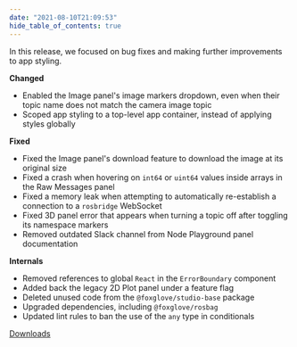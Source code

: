 ```yaml
---
date: "2021-08-10T21:09:53"
hide_table_of_contents: true
---
```

In this release, we focused on bug fixes and making further improvements to app styling.

**Changed**

- Enabled the Image panel's image markers dropdown, even when their topic name does not match the camera image topic
- Scoped app styling to a top-level app container, instead of applying styles globally

**Fixed**

- Fixed the Image panel's download feature to download the image at its original size
- Fixed a crash when hovering on `int64` or `uint64` values inside arrays in the Raw Messages panel
- Fixed a memory leak when attempting to automatically re-establish a connection to a `rosbridge` WebSocket
- Fixed 3D panel error that appears when turning a topic off after toggling its namespace markers
- Removed outdated Slack channel from Node Playground panel documentation

**Internals**

- Removed references to global `React` in the `ErrorBoundary` component 
- Added back the legacy 2D Plot panel under a feature flag
- Deleted unused code from the `@foxglove/studio-base` package
- Upgraded dependencies, including `@foxglove/rosbag`
- Updated lint rules to ban the use of the `any` type in conditionals


[Downloads](https://github.com/foxglove/studio/releases/tag/v0.15.0)
